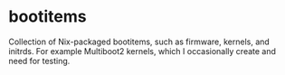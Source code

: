 # bootitems

Collection of Nix-packaged bootitems, such as firmware, kernels, and initrds.
For example Multiboot2 kernels, which I occasionally create and need for
testing.
